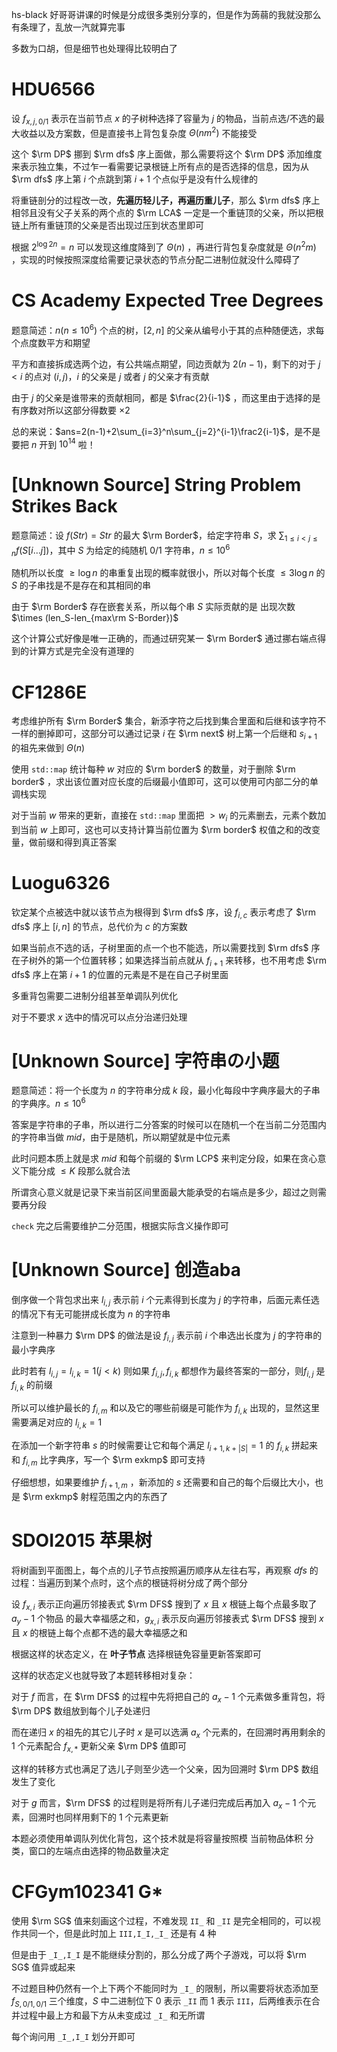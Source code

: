 hs-black 好哥哥讲课的时候是分成很多类别分享的，但是作为蒟蒻的我就没那么有条理了，乱放一汽就算完事

多数为口胡，但是细节也处理得比较明白了

# HDU6566

设 $f_{x,j,0/1}$ 表示在当前节点 $x$ 的子树种选择了容量为 $j$ 的物品，当前点选/不选的最大收益以及方案数，但是直接书上背包复杂度 $\Theta(nm^2)$ 不能接受

这个 $\rm DP$ 挪到 $\rm dfs$ 序上面做，那么需要将这个 $\rm DP$ 添加维度来表示独立集，不过乍一看需要记录根链上所有点的是否选择的信息，因为从 $\rm dfs$ 序上第 $i$ 个点跳到第 $i+1$ 个点似乎是没有什么规律的

将重链剖分的过程改一改，**先遍历轻儿子，再遍历重儿子**，那么 $\rm dfs$ 序上相邻且没有父子关系的两个点的 $\rm LCA$ 一定是一个重链顶的父亲，所以把根链上所有重链顶的父亲是否出现过压到状态里即可

根据 $2^{\log 2n}=n$ 可以发现这维度降到了 $\Theta(n)$ ，再进行背包复杂度就是 $\Theta(n^2m)$ ，实现的时候按照深度给需要记录状态的节点分配二进制位就没什么障碍了

# CS Academy Expected Tree Degrees

题意简述：$n(n\le 10^6)$ 个点的树，$[2,n]$ 的父亲从编号小于其的点种随便选，求每个点度数平方和期望

平方和直接拆成选两个边，有公共端点期望，同边贡献为 $2(n-1)$，剩下的对于 $j<i$ 的点对 $(i,j)$，$i$ 的父亲是 $j$ 或者 $j$ 的父亲才有贡献

由于 $j$ 的父亲是谁带来的贡献相同，都是 $\frac{2}{i-1}$ ，而这里由于选择的是有序数对所以这部分得数要 $\times2$

总的来说：$ans=2(n-1)+2\sum_{i=3}^n\sum_{j=2}^{i-1}\frac2{i-1}$，是不是要把 $n$ 开到 $10^{14}$ 啦！

# [Unknown Source] String Problem Strikes Back

题意简述：设 $f(Str)=Str$ 的最大 $\rm Border$，给定字符串 $S$，求 $\sum_{1\le i<j\le n}f(S[i\dots j])$，其中 $S$ 为给定的纯随机 $0/1$ 字符串，$n\le 10^6$

随机所以长度 $\ge \log n$ 的串重复出现的概率就很小，所以对每个长度 $\le 3\log n$ 的 $S$ 的子串找是不是存在和其相同的串

由于 $\rm Border$ 存在嵌套关系，所以每个串 $S$ 实际贡献的是 出现次数 $\times (len_S-len_{max\rm S-Border})$

这个计算公式好像是唯一正确的，而通过研究某一 $\rm Border$ 通过挪右端点得到的计算方式是完全没有道理的

# CF1286E

考虑维护所有 $\rm Border$ 集合，新添字符之后找到集合里面和后继和该字符不一样的删掉即可，这部分可以通过记录 $i$ 在 $\rm next$ 树上第一个后继和 $s_{i+1}$ 的祖先来做到 $\Theta(n)$

使用 `std::map` 统计每种 $w$ 对应的 $\rm border$ 的数量，对于删除 $\rm border$ ，求出该位置对应长度的后缀最小值即可，这可以使用可内部二分的单调栈实现

对于当前 $w$ 带来的更新，直接在 `std::map` 里面把 $>w_i$ 的元素删去，元素个数加到当前 $w$ 上即可，这也可以支持计算当前位置为 $\rm border$ 权值之和的改变量，做前缀和得到真正答案

# Luogu6326

钦定某个点被选中就以该节点为根得到 $\rm dfs$ 序，设 $f_{i,c}$ 表示考虑了 $\rm dfs$ 序上 $[i,n]$ 的节点，总代价为 $c$ 的方案数

如果当前点不选的话，子树里面的点一个也不能选，所以需要找到 $\rm dfs$ 序在子树外的第一个位置转移；如果选择当前点就从 $f_{i+1}$ 来转移，也不用考虑 $\rm dfs$ 序上在第 $i+1$ 的位置的元素是不是在自己子树里面

多重背包需要二进制分组甚至单调队列优化

对于不要求 $x$ 选中的情况可以点分治递归处理

# [Unknown Source] 字符串の小题

题意简述：将一个长度为 $n$ 的字符串分成 $k$ 段，最小化每段中字典序最大的子串的字典序。$n\le 10^6$

答案是字符串的子串，所以进行二分答案的时候可以在随机一个在当前二分范围内的字符串当做 $mid$，由于是随机，所以期望就是中位元素

此时问题本质上就是求 $mid$ 和每个前缀的 $\rm LCP$ 来判定分段，如果在贪心意义下能分成 $\le K$ 段那么就合法

所谓贪心意义就是记录下来当前区间里面最大能承受的右端点是多少，超过之则需要再分段

`check` 完之后需要维护二分范围，根据实际含义操作即可

# [Unknown Source] 创造aba

倒序做一个背包求出来 $l_{i,j}$ 表示前 $i$ 个元素得到长度为 $j$ 的字符串，后面元素任选的情况下有无可能拼成长度为 $n$ 的字符串

注意到一种暴力 $\rm DP$ 的做法是设 $f_{i,j}$ 表示前 $i$ 个串选出长度为 $j$ 的字符串的最小字典序

此时若有 $l_{i,j}=l_{i,k}=1(j<k)$ 则如果 $f_{i,j},f_{i,k}$ 都想作为最终答案的一部分，则$f_{i,j}$ 是 $f_{i,k}$ 的前缀

所以可以维护最长的 $f_{i,m}$ 和以及它的哪些前缀是可能作为 $f_{i,k}$ 出现的，显然这里需要满足对应的 $l_{i,k}=1$

在添加一个新字符串 $s$ 的时候需要让它和每个满足 $l_{i+1,k+|S|}=1$ 的 $f_{i,k}$ 拼起来和 $f_{i,m}$ 比字典序，写一个 $\rm exkmp$ 即可支持

仔细想想，如果要维护 $f_{i+1,m}$ ，新添加的 $s$ 还需要和自己的每个后缀比大小，也是 $\rm exkmp$ 射程范围之内的东西了

# SDOI2015 苹果树

将树画到平面图上，每个点的儿子节点按照遍历顺序从左往右写，再观察 $dfs$ 的过程：当遍历到某个点时，这个点的根链将树分成了两个部分

设 $f_{x,i}$ 表示正向遍历邻接表式 $\rm DFS$ 搜到了 $x$ 且 $x$ 根链上每个点最多取了 $a_{y}-1$ 个物品 的最大幸福感之和，$g_{x,i}$ 表示反向遍历邻接表式 $\rm DFS$ 搜到 $x$ 且 $x$ 的根链上每个点都不选的最大幸福感之和

根据这样的状态定义，在 **叶子节点** 选择根链免容量更新答案即可

这样的状态定义也就导致了本题转移相对复杂：

对于 $f$ 而言，在 $\rm DFS$ 的过程中先将把自己的 $a_x-1$ 个元素做多重背包，将 $\rm DP$ 数组放到每个儿子处递归

而在递归 $x$ 的祖先的其它儿子时 $x$ 是可以选满 $a_x$ 个元素的，在回溯时再用剩余的 $1$ 个元素配合 $f_{x,*}$ 更新父亲 $\rm DP$ 值即可

这样的转移方式也满足了选儿子则至少选一个父亲，因为回溯时 $\rm DP$ 数组发生了变化

对于 $g$ 而言，$\rm DFS$ 的过程则是将所有儿子递归完成后再加入 $a_x-1$ 个元素，回溯时也同样用剩下的 $1$ 个元素更新

本题必须使用单调队列优化背包，这个技术就是将容量按照模 当前物品体积 分类，窗口的左端点由选择的物品数量决定

# CFGym102341 G*

使用 $\rm SG$ 值来刻画这个过程，不难发现 `II_` 和 `_II` 是完全相同的，可以视作共同一个，但是此时加上 `III,I_I,_I_` 还是有 $4$ 种

但是由于 `_I_,I_I` 是不能继续分割的，那么分成了两个子游戏，可以将 $\rm SG$ 值异或起来

不过题目种仍然有一个上下两个不能同时为 `_I_` 的限制，所以需要将状态添加至 $f_{S,0/1,0/1}$ 三个维度，$S$ 中二进制位下 $0$ 表示 `_II` 而 $1$ 表示 `III`，后两维表示在合并过程中最上方和最下方从未变成过 `_I_` 和无所谓
  
每个询问用 `_I_,I_I` 划分开即可